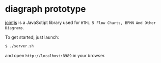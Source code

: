 # diagraph prototype

[jointjs](http://www.jointjs.com/tutorial) is a JavaSctipt library used for `HTML 5 Flow Charts, BPMN And Other Diagrams`.

To get started, just launch:

```sh
$ ./server.sh
```

and open `http://localhost:8989` in your browser.